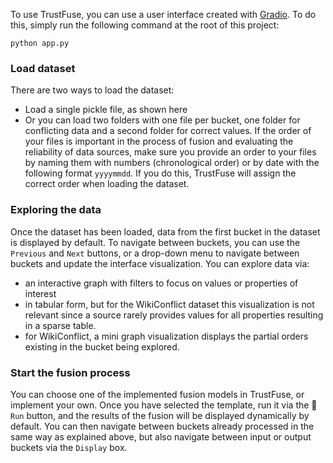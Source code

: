 To use TrustFuse, you can use a user interface created with [Gradio](https://www.gradio.app/).
To do this, simply run the following command at the root of this project:

```
python app.py
```

### Load dataset

There are two ways to load the dataset: 

* Load a single pickle file, as shown here
* Or you can load two folders with one file per bucket, one folder for conflicting data and a second folder for correct values. If the order of your files is important in the process of fusion and evaluating the reliability of data sources, make sure you provide an order to your files by naming them with numbers (chronological order) or by date with the following format ``yyyymmdd``. If you do this, TrustFuse will assign the correct order when loading the dataset.

### Exploring the data

Once the dataset has been loaded, data from the first bucket in the dataset is displayed by default. To navigate between buckets, you can use the ``Previous`` and ``Next`` buttons, or a drop-down menu to navigate between buckets and update the interface visualization. You can explore data via:

* an interactive graph with filters to focus on values or properties of interest
* in tabular form, but for the WikiConflict dataset this visualization is not relevant since a source rarely provides values for all properties resulting in a sparse table.
* for WikiConflict, a mini graph visualization displays the partial orders existing in the bucket being explored.

### Start the fusion process

You can choose one of the implemented fusion models in TrustFuse, or implement your own.
Once you have selected the template, run it via the :rocket: ``Run`` button, and the results of the fusion will be displayed dynamically by default. You can then navigate between buckets already processed in the same way as explained above, but also navigate between input or output buckets via the ``Display`` box.

